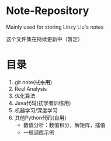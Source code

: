 # Note-Repository
Mainly used for storing Linzy Liu's notes

这个文件集在持续更新中（暂定）

# 目录

1. git note(~~试水用~~)
2. Real Analysis
3. 优化算法
4. Java代码(初学者训练用)
5. 机器学习/深度学习
6. 其他Python代码(自用)
   * 数值分析：数值积分，解矩阵，插值
   * 一般调库示例
